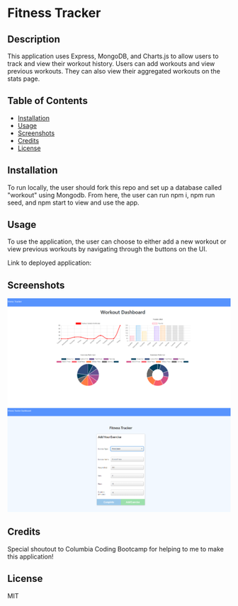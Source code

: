 # Fitness Tracker

## Description
This application uses Express, MongoDB, and Charts.js to allow users to track and view their workout history. Users can add workouts and view previous workouts. They can also view their aggregated workouts on the stats page. 

## Table of Contents
- [Installation](#installation)
- [Usage](#usage)
- [Screenshots](#screenshots)
- [Credits](#credits)
- [License](#license)


## Installation
To run locally, the user should fork this repo and set up a database called "workout" using Mongodb. From here, the user can run npm i, npm run seed, and npm start to view and use the app. 

## Usage
To use the application, the user can choose to either add a new workout or view previous workouts by navigating through the buttons on the UI. 

Link to deployed application: 

## Screenshots
![Screenshot of workout dashboard](public/dashboard.PNG)
![Screenshot of form](public/form.PNG)

## Credits
Special shoutout to Columbia Coding Bootcamp for helping to me to make this application!

## License
MIT
